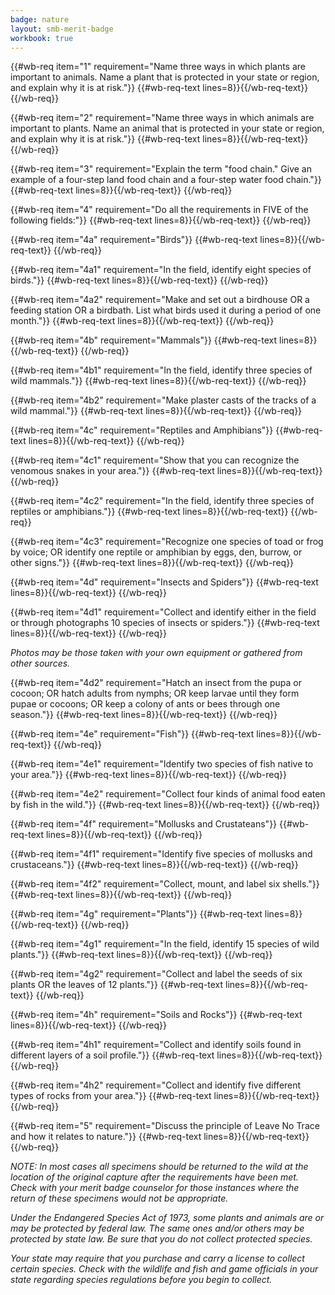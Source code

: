 ```yaml
---
badge: nature
layout: smb-merit-badge
workbook: true
---
```



{{#wb-req item="1" requirement="Name three ways in which plants are important to animals. Name a plant that is protected in your state or region, and explain why it is at risk."}}
{{#wb-req-text lines=8}}{{/wb-req-text}}
{{/wb-req}}

{{#wb-req item="2" requirement="Name three ways in which animals are important to plants. Name an animal that is protected in your state or region, and explain why it is at risk."}}
{{#wb-req-text lines=8}}{{/wb-req-text}}
{{/wb-req}}

{{#wb-req item="3" requirement="Explain the term \"food chain.\" Give an example of a four-step land food chain and a four-step water food chain."}}
{{#wb-req-text lines=8}}{{/wb-req-text}}
{{/wb-req}}

{{#wb-req item="4" requirement="Do all the requirements in FIVE of the following fields:"}}
{{#wb-req-text lines=8}}{{/wb-req-text}}
{{/wb-req}}

{{#wb-req item="4a" requirement="Birds"}}
{{#wb-req-text lines=8}}{{/wb-req-text}}
{{/wb-req}}

{{#wb-req item="4a1" requirement="In the field, identify eight species of birds."}}
{{#wb-req-text lines=8}}{{/wb-req-text}}
{{/wb-req}}

{{#wb-req item="4a2" requirement="Make and set out a birdhouse OR a feeding station OR a birdbath. List what birds used it during a period of one month."}}
{{#wb-req-text lines=8}}{{/wb-req-text}}
{{/wb-req}}

{{#wb-req item="4b" requirement="Mammals"}}
{{#wb-req-text lines=8}}{{/wb-req-text}}
{{/wb-req}}

{{#wb-req item="4b1" requirement="In the field, identify three species of wild mammals."}}
{{#wb-req-text lines=8}}{{/wb-req-text}}
{{/wb-req}}

{{#wb-req item="4b2" requirement="Make plaster casts of the tracks of a wild mammal."}}
{{#wb-req-text lines=8}}{{/wb-req-text}}
{{/wb-req}}

{{#wb-req item="4c" requirement="Reptiles and Amphibians"}}
{{#wb-req-text lines=8}}{{/wb-req-text}}
{{/wb-req}}

{{#wb-req item="4c1" requirement="Show that you can recognize the venomous snakes in your area."}}
{{#wb-req-text lines=8}}{{/wb-req-text}}
{{/wb-req}}

{{#wb-req item="4c2" requirement="In the field, identify three species of reptiles or amphibians."}}
{{#wb-req-text lines=8}}{{/wb-req-text}}
{{/wb-req}}

{{#wb-req item="4c3" requirement="Recognize one species of toad or frog by voice; OR identify one reptile or amphibian by eggs, den, burrow, or other signs."}}
{{#wb-req-text lines=8}}{{/wb-req-text}}
{{/wb-req}}

{{#wb-req item="4d" requirement="Insects and Spiders"}}
{{#wb-req-text lines=8}}{{/wb-req-text}}
{{/wb-req}}

{{#wb-req item="4d1" requirement="Collect and identify either in the field or through photographs 10 species of insects or spiders."}}
{{#wb-req-text lines=8}}{{/wb-req-text}}
{{/wb-req}}

*Photos may be those taken with your own equipment or gathered from other sources.*

{{#wb-req item="4d2" requirement="Hatch an insect from the pupa or cocoon; OR hatch adults from nymphs; OR keep larvae until they form pupae or cocoons; OR keep a colony of ants or bees through one season."}}
{{#wb-req-text lines=8}}{{/wb-req-text}}
{{/wb-req}}

{{#wb-req item="4e" requirement="Fish"}}
{{#wb-req-text lines=8}}{{/wb-req-text}}
{{/wb-req}}

{{#wb-req item="4e1" requirement="Identify two species of fish native to your area."}}
{{#wb-req-text lines=8}}{{/wb-req-text}}
{{/wb-req}}

{{#wb-req item="4e2" requirement="Collect four kinds of animal food eaten by fish in the wild."}}
{{#wb-req-text lines=8}}{{/wb-req-text}}
{{/wb-req}}

{{#wb-req item="4f" requirement="Mollusks and Crustateans"}}
{{#wb-req-text lines=8}}{{/wb-req-text}}
{{/wb-req}}

{{#wb-req item="4f1" requirement="Identify five species of mollusks and crustaceans."}}
{{#wb-req-text lines=8}}{{/wb-req-text}}
{{/wb-req}}

{{#wb-req item="4f2" requirement="Collect, mount, and label six shells."}}
{{#wb-req-text lines=8}}{{/wb-req-text}}
{{/wb-req}}

{{#wb-req item="4g" requirement="Plants"}}
{{#wb-req-text lines=8}}{{/wb-req-text}}
{{/wb-req}}

{{#wb-req item="4g1" requirement="In the field, identify 15 species of wild plants."}}
{{#wb-req-text lines=8}}{{/wb-req-text}}
{{/wb-req}}

{{#wb-req item="4g2" requirement="Collect and label the seeds of six plants OR the leaves of 12 plants."}}
{{#wb-req-text lines=8}}{{/wb-req-text}}
{{/wb-req}}

{{#wb-req item="4h" requirement="Soils and Rocks"}}
{{#wb-req-text lines=8}}{{/wb-req-text}}
{{/wb-req}}

{{#wb-req item="4h1" requirement="Collect and identify soils found in different layers of a soil profile."}}
{{#wb-req-text lines=8}}{{/wb-req-text}}
{{/wb-req}}

{{#wb-req item="4h2" requirement="Collect and identify five different types of rocks from your area."}}
{{#wb-req-text lines=8}}{{/wb-req-text}}
{{/wb-req}}

{{#wb-req item="5" requirement="Discuss the principle of Leave No Trace and how it relates to nature."}}
{{#wb-req-text lines=8}}{{/wb-req-text}}
{{/wb-req}}

*NOTE: In most cases all specimens should be returned to the wild at the location of the original capture after the requirements have been met. Check with your merit badge counselor for those instances where the return of these specimens would not be appropriate.*

*Under the Endangered Species Act of 1973, some plants and animals are or may be protected by federal law. The same ones and/or others may be protected by state law. Be sure that you do not collect protected species.*

*Your state may require that you purchase and carry a license to collect certain species. Check with the wildlife and fish and game officials in your state regarding species regulations before you begin to collect.*
